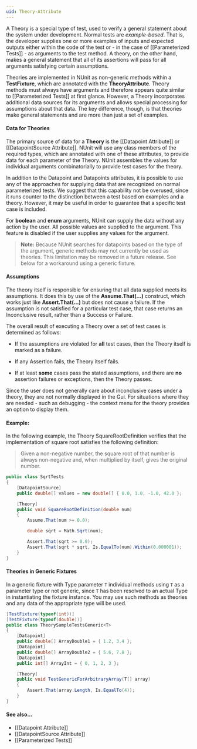 ```yaml
---
uid: Theory-Attribute
---
```


A Theory is a special type of test, used to verify a general
statement about the system under development. Normal tests are
_example-based_. That is, the developer supplies one or
more examples of inputs and expected outputs either within the
code of the test or - in the case of [[Parameterized Tests]] -
as arguments to the test method. A theory, on the other hand,
makes a general statement that all of its assertions will pass
for all arguments satisfying certain assumptions.
   
Theories are implemented in NUnit as non-generic
methods within a **TestFixture**, which are annotated
with the **TheoryAttribute**. Theory methods must always have 
arguments and therefore appears quite similar to [[Parameterized Tests]]
at first glance. However, a Theory incorporates additional data sources 
for its arguments and allows special processing for assumptions
about that data. The key difference, though, is that theories
make general statements and are more than just a set of examples.
   
#### Data for Theories

The primary source of data for a **Theory** is the
[[Datapoint Attribute]] or [[DatapointSource Attribute]]. 
NUnit will use any class members of the required types, which are annotated
with one of these attributes, to provide data for each parameter
of the Theory. NUnit assembles the values for individual arguments 
combinatorially to provide test cases for the theory.
   
In addition to the Datapoint and Datapoints attributes, it
is possible to use any of the approaches for supplying data
that are recognized on normal parameterized tests. We suggest
that this capability not be overused, since it runs counter
to the distinction between a test based on examples and a
theory. However, it may be useful in order to guarantee that
a specific test case is included.

For **boolean** and **enum** arguments, NUnit can supply the 
data without any action by the user. All possible values are supplied
to the argument. This feature is disabled if the user supplies any 
values for the argument.

> **Note:** Because NUnit searches for datapoints based on the type of
> the argument, generic methods may not currently be used as theories.
> This limitation may be removed in a future release. See below for
> a workaround using a generic fixture.
   
#### Assumptions

The theory itself is responsible for ensuring that all data supplied
meets its assumptions. It does this by use of the
**Assume.That(...)** construct, which works just like
**Assert.That(...)** but does not cause a failure. If
the assumption is not satisfied for a particular test case, that case
returns an Inconclusive result, rather than a Success or Failure. 
   
The overall result of executing a Theory over a set of test cases is 
determined as follows:
   
 * If the assumptions are violated for **all** test cases, then the Theory itself is marked as a failure.
   
 * If any Assertion fails, the Theory itself fails.
   
 * If at least **some** cases pass the stated assumptions, and there are **no** assertion failures or exceptions, then the Theory passes.

Since the user does not generally care about inconclusive cases under
a theory, they are not normally displayed in the Gui. For situations
where they are needed - such as debugging - the context menu for the
theory provides an option to display them.
   
#### Example:

In the following example, the Theory SquareRootDefinition
verifies that the implementation of square root satisfies
the following definition:
   
> Given a non-negative number, the square root of that number
> is always non-negative and, when multiplied by itself, gives 
> the original number.

```csharp
public class SqrtTests
{
    [DatapointSource]
    public double[] values = new double[] { 0.0, 1.0, -1.0, 42.0 };

    [Theory]
    public void SquareRootDefinition(double num)
    {
        Assume.That(num >= 0.0);

        double sqrt = Math.Sqrt(num);

        Assert.That(sqrt >= 0.0);
        Assert.That(sqrt * sqrt, Is.EqualTo(num).Within(0.000001));
    }
}
```

#### Theories in Generic Fixtures

In a generic fixture with Type parameter `T` individual methods using `T` as
a parameter type or not generic, since `T` has been resolved to an actual
Type in instantiating the fixture instance. You may use such methods as
theories and any data of the appropriate type will be used.

```csharp
[TestFixture(typeof(int))]
[TestFixture(typeof(double))]
public class TheorySampleTestsGeneric<T>
{
    [Datapoint]
    public double[] ArrayDouble1 = { 1.2, 3.4 };
    [Datapoint]
    public double[] ArrayDouble2 = { 5.6, 7.8 };
    [Datapoint]
    public int[] ArrayInt = { 0, 1, 2, 3 };

    [Theory]
    public void TestGenericForArbitraryArray(T[] array)
    {
        Assert.That(array.Length, Is.EqualTo(4));
    }
}
```
   
#### See also...

 * [[Datapoint Attribute]]
 * [[DatapointSource Attribute]]
 * [[Parameterized Tests]]
